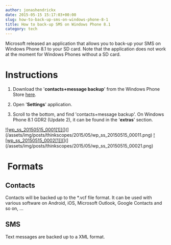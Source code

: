 ```yaml
---
author: jonashendrickx
date: 2015-05-15 15:17:03+00:00
slug: how-to-back-up-sms-on-windows-phone-8-1
title: How to back-up SMS on Windows Phone 8.1
category: tech
---
```

Microsoft released an application that allows you to back-up your SMS on Windows Phone 8.1 to your SD card. Note that the application does not work at the moment for Windows Phones without a SD card.


# Instructions





  1. Download the '**contacts+message backup**' from the Windows Phone Store [here](https://www.windowsphone.com/en-us/store/app/contacts-message-backup/07f078fb-cdbb-42e8-9027-25eddccbebf2).

  2. Open '**Settings**' application.

  3. Scroll to the bottom, and find 'contacts+message backup'. On Windows Phone 8.1 GDR2 (Update 2), it can be found in the '**extras**' section.


[![wp_ss_20150515_0001[1]](](/assets/img/posts/thinkscopes/2015/05/wp_ss_20150515_00011.png)](](/assets/img/posts/thinkscopes/2015/05/wp_ss_20150515_00011.png) [![wp_ss_20150515_0002[1]](](/assets/img/posts/thinkscopes/2015/05/wp_ss_20150515_00021.png)](](/assets/img/posts/thinkscopes/2015/05/wp_ss_20150515_00021.png)


#  Formats




## Contacts


Contacts will be backed up to the *.vcf file format. It can be used with various software on Android, iOS, Microsoft Outlook, Google Contacts and so on, ...


## SMS


Text messages are backed up to a XML format.
